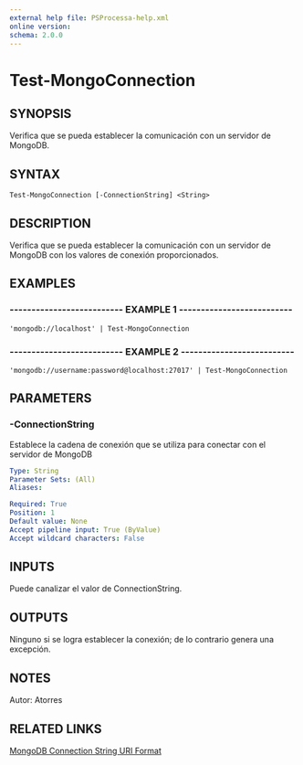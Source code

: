 ```yaml
---
external help file: PSProcessa-help.xml
online version: 
schema: 2.0.0
---
```


# Test-MongoConnection

## SYNOPSIS
Verifica que se pueda establecer la comunicación con un servidor de MongoDB.

## SYNTAX

```
Test-MongoConnection [-ConnectionString] <String>
```

## DESCRIPTION
Verifica que se pueda establecer la comunicación con un servidor de MongoDB con los valores de conexión proporcionados.

## EXAMPLES

### -------------------------- EXAMPLE 1 --------------------------
```
'mongodb://localhost' | Test-MongoConnection
```

### -------------------------- EXAMPLE 2 --------------------------
```
'mongodb://username:password@localhost:27017' | Test-MongoConnection
```

## PARAMETERS

### -ConnectionString
Establece la cadena de conexión que se utiliza para conectar con el servidor de MongoDB

```yaml
Type: String
Parameter Sets: (All)
Aliases: 

Required: True
Position: 1
Default value: None
Accept pipeline input: True (ByValue)
Accept wildcard characters: False
```

## INPUTS

Puede canalizar el valor de ConnectionString.

## OUTPUTS

Ninguno si se logra establecer la conexión; de lo contrario genera una excepción.

## NOTES
Autor: Atorres

## RELATED LINKS
[MongoDB Connection String URI Format](https://docs.mongodb.com/manual/reference/connection-string/)

